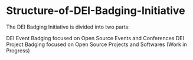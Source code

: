 # Structure-of-DEI-Badging-Initiative
The DEI Badging Initiative is divided into two parts:

DEI Event Badging focused on Open Source Events and Conferences
DEI Project Badging focused on Open Source Projects and Softwares (Work in Progress)
